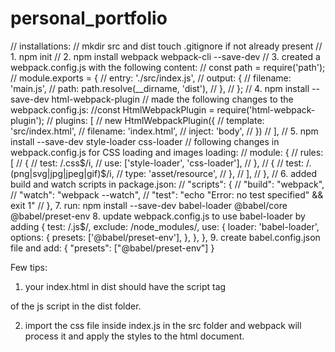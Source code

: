 # personal_portfolio
// installations:
// mkdir src and dist
touch .gitignore if not already present
// 1. npm init 
// 2. npm install webpack webpack-cli --save-dev
// 3. created a webpack.config.js with the following content: 
// const path = require('path');
// module.exports = {
//   entry: './src/index.js',
//   output: {
//     filename: 'main.js',
//     path: path.resolve(__dirname, 'dist'),
//   },
// };
// 4. npm install --save-dev html-webpack-plugin 
// made the following changes to the webpack.config.js:
//const HtmlWebpackPlugin = require('html-webpack-plugin');
// plugins: [
//     new HtmlWebpackPlugin({
//         template: 'src/index.html',
//         filename: 'index.html',
//         inject: 'body',
//     })
//   ],
// 5. npm install --save-dev style-loader css-loader
// following changes in webpack.config.js for CSS loading and images loading:
// module: {
//     rules: [
//       {
//         test: /\.css$/i,
//         use: ['style-loader', 'css-loader'],
//       },
//       {
//         test: /\.(png|svg|jpg|jpeg|gif)$/i,
//         type: 'asset/resource',
//       },
//     ],
//   },
// 6. added build and watch scripts in package.json:
// "scripts": {
//     "build": "webpack",
//     "watch": "webpack --watch",
//     "test": "echo \"Error: no test specified\" && exit 1"
//   },
7. run: npm install --save-dev babel-loader @babel/core @babel/preset-env
8. update webpack.config.js to use babel-loader by adding 
      {
        test: /\.js$/,
        exclude: /node_modules/,
        use: {
          loader: 'babel-loader',
          options: {
            presets: ['@babel/preset-env'],
          },
        },
      },
9. create babel.config.json file and add:
{
  "presets": ["@babel/preset-env"]
}

Few tips:
1. your index.html in dist should have the script tag
 <script src="../dist/main.js"></script> of the js script in the dist folder. 
2. import the css file inside index.js in the src folder and webpack will process it and apply the styles to the html document. 
